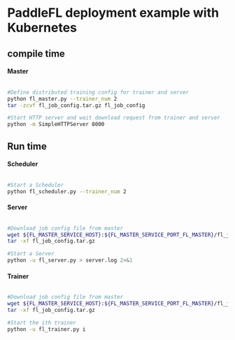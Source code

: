 # PaddleFL deployment example with Kubernetes

## compile time

#### Master

```sh

#Define distributed training config for trainer and server
python fl_master.py --trainer_num 2
tar -zcvf fl_job_config.tar.gz fl_job_config

#Start HTTP server and wait download request from trainer and server
python -m SimpleHTTPServer 8000

```

## Run time

#### Scheduler
```sh

#Start a Scheduler
python fl_scheduler.py --trainer_num 2

```

#### Server
```sh

#Download job config file from master
wget ${FL_MASTER_SERVICE_HOST}:${FL_MASTER_SERVICE_PORT_FL_MASTER}/fl_job_config.tar.gz
tar -xf fl_job_config.tar.gz

#Start a Server
python -u fl_server.py > server.log 2>&1

```

#### Trainer
```sh

#Download job config file from master
wget ${FL_MASTER_SERVICE_HOST}:${FL_MASTER_SERVICE_PORT_FL_MASTER}/fl_job_config.tar.gz
tar -xf fl_job_config.tar.gz

#Start the ith trainer
python -u fl_trainer.py i

``` 
